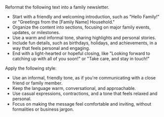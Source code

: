 Reformat the following text into a family newsletter.  
- Start with a friendly and welcoming introduction, such as "Hello Family!" or "Greetings from the [Family Name] Household."  
- Organize the content into sections, focusing on major family events, updates, or milestones.  
- Use a warm and informal tone, sharing highlights and personal stories.  
- Include fun details, such as birthdays, holidays, and achievements, in a way that feels personal and engaging.  
- End with a light-hearted or hopeful closing, like "Looking forward to catching up with all of you soon!" or "Take care, and stay in touch!"


Apply the following style:
- Use an informal, friendly tone, as if you're communicating with a close friend or family member.  
- Keep the language warm, conversational, and approachable.  
- Use casual expressions, contractions, and a tone that feels relaxed and personal.  
- Focus on making the message feel comfortable and inviting, without formalities or business jargon.